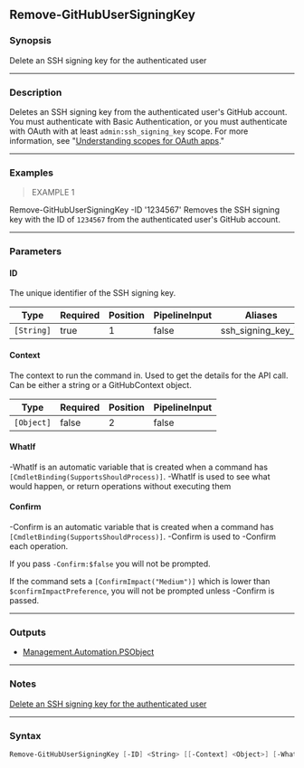 Remove-GitHubUserSigningKey
---------------------------

### Synopsis
Delete an SSH signing key for the authenticated user

---

### Description

Deletes an SSH signing key from the authenticated user's GitHub account.
You must authenticate with Basic Authentication, or you must authenticate with OAuth with at least
`admin:ssh_signing_key` scope. For more information, see
"[Understanding scopes for OAuth apps](https://docs.github.com/apps/building-oauth-apps/understanding-scopes-for-oauth-apps/)."

---

### Examples
> EXAMPLE 1

Remove-GitHubUserSigningKey -ID '1234567'
Removes the SSH signing key with the ID of `1234567` from the authenticated user's GitHub account.

---

### Parameters
#### **ID**
The unique identifier of the SSH signing key.

|Type      |Required|Position|PipelineInput|Aliases           |
|----------|--------|--------|-------------|------------------|
|`[String]`|true    |1       |false        |ssh_signing_key_id|

#### **Context**
The context to run the command in. Used to get the details for the API call.
Can be either a string or a GitHubContext object.

|Type      |Required|Position|PipelineInput|
|----------|--------|--------|-------------|
|`[Object]`|false   |2       |false        |

#### **WhatIf**
-WhatIf is an automatic variable that is created when a command has ```[CmdletBinding(SupportsShouldProcess)]```.
-WhatIf is used to see what would happen, or return operations without executing them
#### **Confirm**
-Confirm is an automatic variable that is created when a command has ```[CmdletBinding(SupportsShouldProcess)]```.
-Confirm is used to -Confirm each operation.

If you pass ```-Confirm:$false``` you will not be prompted.

If the command sets a ```[ConfirmImpact("Medium")]``` which is lower than ```$confirmImpactPreference```, you will not be prompted unless -Confirm is passed.

---

### Outputs
* [Management.Automation.PSObject](https://learn.microsoft.com/en-us/dotnet/api/System.Management.Automation.PSObject)

---

### Notes
[Delete an SSH signing key for the authenticated user](https://docs.github.com/rest/users/ssh-signing-keys#delete-an-ssh-signing-key-for-the-authenticated-user)

---

### Syntax
```PowerShell
Remove-GitHubUserSigningKey [-ID] <String> [[-Context] <Object>] [-WhatIf] [-Confirm] [<CommonParameters>]
```
